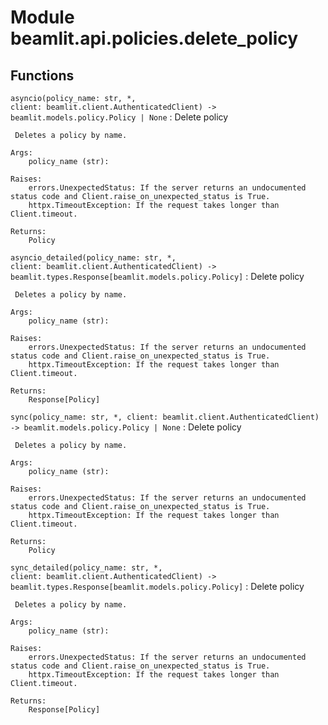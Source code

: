 Module beamlit.api.policies.delete_policy
=========================================

Functions
---------

`asyncio(policy_name: str, *, client: beamlit.client.AuthenticatedClient) ‑> beamlit.models.policy.Policy | None`
:   Delete policy
    
     Deletes a policy by name.
    
    Args:
        policy_name (str):
    
    Raises:
        errors.UnexpectedStatus: If the server returns an undocumented status code and Client.raise_on_unexpected_status is True.
        httpx.TimeoutException: If the request takes longer than Client.timeout.
    
    Returns:
        Policy

`asyncio_detailed(policy_name: str, *, client: beamlit.client.AuthenticatedClient) ‑> beamlit.types.Response[beamlit.models.policy.Policy]`
:   Delete policy
    
     Deletes a policy by name.
    
    Args:
        policy_name (str):
    
    Raises:
        errors.UnexpectedStatus: If the server returns an undocumented status code and Client.raise_on_unexpected_status is True.
        httpx.TimeoutException: If the request takes longer than Client.timeout.
    
    Returns:
        Response[Policy]

`sync(policy_name: str, *, client: beamlit.client.AuthenticatedClient) ‑> beamlit.models.policy.Policy | None`
:   Delete policy
    
     Deletes a policy by name.
    
    Args:
        policy_name (str):
    
    Raises:
        errors.UnexpectedStatus: If the server returns an undocumented status code and Client.raise_on_unexpected_status is True.
        httpx.TimeoutException: If the request takes longer than Client.timeout.
    
    Returns:
        Policy

`sync_detailed(policy_name: str, *, client: beamlit.client.AuthenticatedClient) ‑> beamlit.types.Response[beamlit.models.policy.Policy]`
:   Delete policy
    
     Deletes a policy by name.
    
    Args:
        policy_name (str):
    
    Raises:
        errors.UnexpectedStatus: If the server returns an undocumented status code and Client.raise_on_unexpected_status is True.
        httpx.TimeoutException: If the request takes longer than Client.timeout.
    
    Returns:
        Response[Policy]